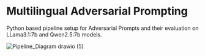 # Multilingual Adversarial Prompting

Python based pipeline setup for Adversarial Prompts and their evaluation on LLama3.1:7b and Qwen2.5:7b models.

![Pipeline_Diagram drawio (5)](https://github.com/user-attachments/assets/a542fc14-338a-4968-9124-6431fd504da8)
